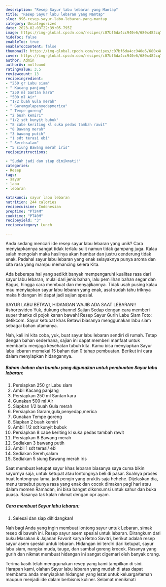 ```yaml
---
description: "Resep Sayur labu lebaran yang Mantap"
title: "Resep Sayur labu lebaran yang Mantap"
slug: 996-resep-sayur-labu-lebaran-yang-mantap
category: Uncategorized
date: 2023-02-03T22:39:05.795Z
image: https://img-global.cpcdn.com/recipes/c07bf6da4cc940e6/680x482cq70/sayur-labu-lebaran-foto-resep-utama.jpg
hideToc: false
enableToc: true
enableTocContent: false
thumbnail: https://img-global.cpcdn.com/recipes/c07bf6da4cc940e6/680x482cq70/sayur-labu-lebaran-foto-resep-utama.jpg
cover: https://img-global.cpcdn.com/recipes/c07bf6da4cc940e6/680x482cq70/sayur-labu-lebaran-foto-resep-utama.jpg
author: Admin
authorAv: notfound
ratingvalue: 3.5
reviewcount: 13
recipeingredient:
- "250 gr Labu siam"
- " Kacang panjang"
- "250 ml Santan kara"
- "500 ml Air"
- "1/2 buah Gula merah"
- " Garamgulapenyedapmerica"
- " Tempe goreng"
- "2 buah kemiri"
- "1/2 sdt kunyit bubuk"
- "8 cabe keriting kl suka pedas tambah rawit"
- "8 Bawang merah"
- "3 bawang putih"
- "1 sdt terasi ebi"
- " Serehsalam"
- "5 siung Bawang merah iris"
recipeinstructions:

- "Sudah jadi dan siap dinikmati!"
categories:
- Resep
tags:
- sayur
- labu
- lebaran

katakunci: sayur labu lebaran 
nutrition: 244 calories
recipecuisine: Indonesian
preptime: "PT24M"
cooktime: "PT40M"
recipeyield: "3"
recipecategory: Lunch

---
```





Anda sedang mencari ide resep sayur labu lebaran yang unik? Cara menyiapkannya sangat tidak terlalu sulit namun tidak gampang juga. Kalau salah mengolah maka hasilnya akan hambar dan justru cenderung tidak enak. Padahal sayur labu lebaran yang enak selayaknya punya aroma dan cita rasa yang mampu memancing selera Kita.





Ada beberapa hal yang sedikit banyak mempengaruhi kualitas rasa dari sayur labu lebaran, mulai dari jenis bahan, lalu pemilihan bahan segar dan Bagus, hingga cara membuat dan menyajikannya. Tidak usah pusing kalau mau menyiapkan sayur labu lebaran yang enak,      asal sudah tahu triknya maka hidangan ini dapat jadi sajian spesial.














SAYUR LABU BETAWI, HIDANGAN WAJIB ADA SAAT LEBARAN!! #shortsvideo Yuk, dukung channel Sajian Sedap dengan cara memberi super thanks di pojok kanan bawah! Resep Sayur Gurih Labu Siam Foto: detikcom. Sayur ketupat khas Betawi biasanya menggunakan labu siam sebagai bahan utamanya.






Nah, kali ini kita coba, yuk, buat sayur labu lebaran sendiri di rumah. Tetap dengan bahan sederhana, sajian ini dapat memberi manfaat untuk membantu menjaga kesehatan tubuh kita. Kamu bisa menyiapkan Sayur labu lebaran memakai 15 bahan dan 0 tahap pembuatan. Berikut ini cara dalam menyiapkan hidangannya.

<!--inarticleads1-->

##### Bahan-bahan dan bumbu yang digunakan untuk pembuatan Sayur labu lebaran:

1. Persiapkan 250 gr Labu siam
1. Ambil  Kacang panjang
1. Persiapkan 250 ml Santan kara
1. Gunakan 500 ml Air
1. Siapkan 1/2 buah Gula merah
1. Persiapkan  Garam,gula,penyedap,merica
1. Gunakan  Tempe goreng
1. Siapkan 2 buah kemiri
1. Ambil 1/2 sdt kunyit bubuk
1. Persiapkan 8 cabe keriting kl suka pedas tambah rawit
1. Persiapkan 8 Bawang merah
1. Sediakan 3 bawang putih
1. Ambil 1 sdt terasi/ ebi
1. Sediakan  Sereh,salam
1. Sediakan 5 siung Bawang merah iris


Saat membuat ketupat sayur khas lebaran biasanya saya cuma bikin sayurnya saja, untuk ketupat atau lontongnya beli di pasar. Soalnya proses buat lontongnya lama, jadi pengin yang praktis saja hehehe. Dijelaskan dia, menu tersebut punya rasa yang enak dan cocok dimakan pagi hari atau dalam momen Ramadan, ini bisa banget dikonsumsi untuk sahur dan buka puasa. Rasanya tak kalah nikmat dengan opr ayam. 

<!--inarticleads2-->

##### Cara membuat Sayur labu lebaran:


1. Selesai dan siap dihidangkan!

Nah bagi Anda yang ingin membuat lontong sayur untuk Lebaran, simak resep di bawah ini. Resep sayur asem spesial untuk lebaran. Dirangkum dari buku Masakan &amp; Jajanan Favorit karya Retno Savitri, berikut adalah resep sayur asem spesial untuk lebaran. Hidangan ini terdiri dari ketupat, sayur labu siam, nangka muda, tauge, dan sambal goreng krecek. Rasanya yang gurih dan nikmat membuat hidangan ini sangat digemari oleh banyak orang. 

Terima kasih telah menggunakan resep yang kami tampilkan di sini. Harapan kami, olahan Sayur labu lebaran yang mudah di atas dapat membantu anda menyiapkan hidangan yang lezat untuk keluarga/teman maupun menjadi ide dalam berbisnis kuliner. Selamat menikmati
